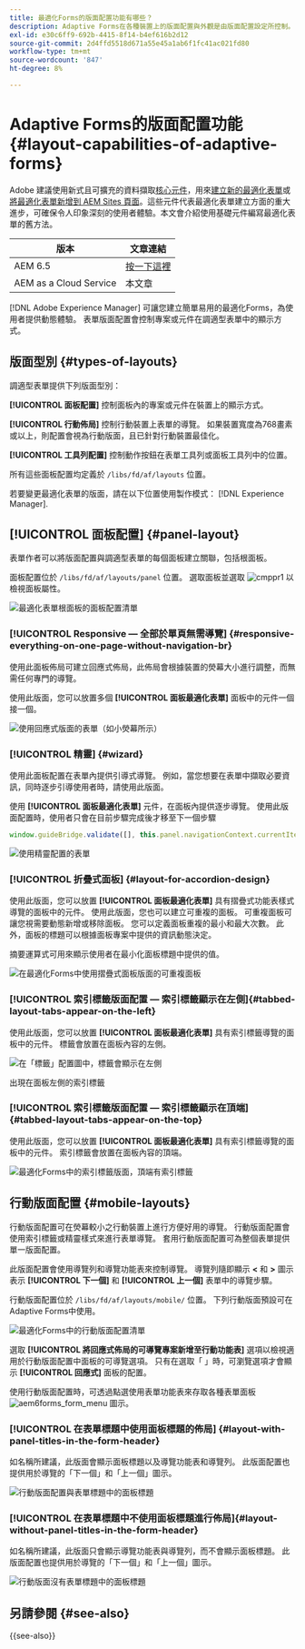 ```yaml
---
title: 最適化Forms的版面配置功能有哪些？
description: Adaptive Forms在各種裝置上的版面配置與外觀是由版面配置設定所控制。 瞭解各種版面以及如何套用它們。
exl-id: e30c6ff9-692b-4415-8f14-b4ef616b2d12
source-git-commit: 2d4ffd5518d671a55e45a1ab6f1fc41ac021fd80
workflow-type: tm+mt
source-wordcount: '847'
ht-degree: 8%

---
```


# Adaptive Forms的版面配置功能 {#layout-capabilities-of-adaptive-forms}

<span class="preview">Adobe 建議使用新式且可擴充的資料擷取[核心元件](https://experienceleague.adobe.com/docs/experience-manager-core-components/using/adaptive-forms/introduction.html)，用來[建立新的最適化表單](/help/forms/creating-adaptive-form-core-components.md)或[將最適化表單新增到 AEM Sites 頁面](/help/forms/create-or-add-an-adaptive-form-to-aem-sites-page.md)。這些元件代表最適化表單建立方面的重大進步，可確保令人印象深刻的使用者體驗。本文會介紹使用基礎元件編寫最適化表單的舊方法。</span>


| 版本 | 文章連結 |
| -------- | ---------------------------- |
| AEM 6.5 | [按一下這裡](https://experienceleague.adobe.com/docs/experience-manager-65/forms/adaptive-forms-basic-authoring/layout-capabilities-adaptive-forms.html) |
| AEM as a Cloud Service  | 本文章 |

[!DNL Adobe Experience Manager] 可讓您建立簡單易用的最適化Forms，為使用者提供動態體驗。 表單版面配置會控制專案或元件在調適型表單中的顯示方式。

<!-- ## Prerequisite knowledge {#prerequisite-knowledge}

Before learning about the different layout capabilities of Adaptive Forms, read [Introduction to authoring forms](introduction-forms-authoring.md) to know more about Adaptive Forms. -->

## 版面型別 {#types-of-layouts}

調適型表單提供下列版面型別：

**[!UICONTROL 面板配置]** 控制面板內的專案或元件在裝置上的顯示方式。

**[!UICONTROL 行動佈局]** 控制行動裝置上表單的導覽。 如果裝置寬度為768畫素或以上，則配置會視為行動版面，且已針對行動裝置最佳化。

**[!UICONTROL 工具列配置]** 控制動作按鈕在表單工具列或面板工具列中的位置。

所有這些面板配置均定義於 `/libs/fd/af/layouts` 位置。

若要變更最適化表單的版面，請在以下位置使用製作模式： [!DNL Experience Manager].

## [!UICONTROL 面板配置] {#panel-layout}

表單作者可以將版面配置與調適型表單的每個面板建立關聯，包括根面板。

面板配置位於 `/libs/fd/af/layouts/panel` 位置。 選取面板並選取 ![cmppr1](assets/configure-icon.svg) 以檢視面板屬性。

![最適化表單根面板的面板配置清單](assets/layouts.png)

### [!UICONTROL Responsive — 全部於單頁無需導覽] {#responsive-everything-on-one-page-without-navigation-br}

使用此面板佈局可建立回應式佈局，此佈局會根據裝置的熒幕大小進行調整，而無需任何專門的導覽。

使用此版面，您可以放置多個 **[!UICONTROL 面板最適化表單]** 面板中的元件一個接一個。

![使用回應式版面的表單（如小熒幕所示）](assets/responsive-layout.png)

### [!UICONTROL 精靈] {#wizard}

使用此面板配置在表單內提供引導式導覽。 例如，當您想要在表單中擷取必要資訊，同時逐步引導使用者時，請使用此版面。

使用 **[!UICONTROL 面板最適化表單]** 元件，在面板內提供逐步導覽。 使用此版面配置時，使用者只會在目前步驟完成後才移至下一個步驟

```javascript
window.guideBridge.validate([], this.panel.navigationContext.currentItem.somExpression)
```

![使用精靈配置的表單](assets/wizard-layout2.png)

### [!UICONTROL 折疊式面板] {#layout-for-accordion-design}

使用此版面，您可以放置 **[!UICONTROL 面板最適化表單]** 具有摺疊式功能表樣式導覽的面板中的元件。 使用此版面，您也可以建立可重複的面板。 可重複面板可讓您視需要動態新增或移除面板。 您可以定義面板重複的最小和最大次數。 此外，面板的標題可以根據面板專案中提供的資訊動態決定。

摘要運算式可用來顯示使用者在最小化面板標題中提供的值。

![在最適化Forms中使用摺疊式面板版面的可重複面板](assets/accordion-layout.png)

### [!UICONTROL 索引標籤版面配置 — 索引標籤顯示在左側]{#tabbed-layout-tabs-appear-on-the-left}

使用此版面，您可以放置 **[!UICONTROL 面板最適化表單]** 具有索引標籤導覽的面板中的元件。 標籤會放置在面板內容的左側。

![在「標籤」配置圖中，標籤會顯示在左側](assets/tabs-on-left.png)

出現在面板左側的索引標籤

### [!UICONTROL 索引標籤版面配置 — 索引標籤顯示在頂端] {#tabbed-layout-tabs-appear-on-the-top}

使用此版面，您可以放置 **[!UICONTROL 面板最適化表單]** 具有索引標籤導覽的面板中的元件。 索引標籤會放置在面板內容的頂端。

![最適化Forms中的索引標籤版面，頂端有索引標籤](assets/tabs-on-top.png)

## 行動版面配置 {#mobile-layouts}

行動版面配置可在熒幕較小之行動裝置上進行方便好用的導覽。 行動版面配置會使用索引標籤或精靈樣式來進行表單導覽。 套用行動版面配置可為整個表單提供單一版面配置。

此版面配置會使用導覽列和導覽功能表來控制導覽。 導覽列隨即顯示 **&lt;** 和 **>** 圖示表示 **[!UICONTROL 下一個]** 和 **[!UICONTROL 上一個]** 表單中的導覽步驟。

行動版面配置位於 `/libs/fd/af/layouts/mobile/` 位置。 下列行動版面預設可在Adaptive Forms中使用。

![最適化Forms中的行動版面配置清單](assets/mobile-navigation.png)

選取 **[!UICONTROL 將回應式佈局的可導覽專案新增至行動功能表]** 選項以檢視適用於行動版面配置中面板的可導覽選項。 只有在選取「 」時，可瀏覽選項才會顯示 **[!UICONTROL 回應式]** 面板的配置。

使用行動版面配置時，可透過點選使用表單功能表來存取各種表單面板 ![aem6forms_form_menu](assets/rail-icon.svg) 圖示。

### [!UICONTROL 在表單標題中使用面板標題的佈局] {#layout-with-panel-titles-in-the-form-header}

如名稱所建議，此版面會顯示面板標題以及導覽功能表和導覽列。 此版面配置也提供用於導覽的「下一個」和「上一個」圖示。

![行動版面配置與表單標題中的面板標題](assets/mobile-layout1.png)

### [!UICONTROL 在表單標題中不使用面板標題進行佈局]{#layout-without-panel-titles-in-the-form-header}

如名稱所建議，此版面只會顯示導覽功能表與導覽列，而不會顯示面板標題。 此版面配置也提供用於導覽的「下一個」和「上一個」圖示。

![行動版面沒有表單標題中的面板標題](assets/mobile-layout2.png)

## 另請參閱 {#see-also}

{{see-also}}


<!-- ## Toolbar layouts {#toolbar-layouts}

A Toolbar Layout controls positioning and display of any action buttons that you add to your Adaptive Forms. The layout can be added at a form level or at a panel level.

![A list of Toolbar Layouts in Adaptive Forms to control layout of buttons](assets/toolbar-layouts.png)

A list of Toolbar Layouts in Adaptive Forms

Toolbar layouts are available at `/libs/fd/af/layouts/toolbar` location. Adaptive Forms provide the following Toolbar Layouts, by default.

### [!UICONTROL Default layout for toolbar] {#default-layout-for-toolbar}

This layout is selected as the default layout when you add any action buttons in an Adaptive Form. Selecting this layout displays the same layout for both, desktop and mobile devices.

Also, you can add multiple toolbars containing action buttons configured with this layout. An action button is associated with a form control. You can configure the toolbars to be before or after a panel.

![Default view for toolbar](assets/toolbar_layout_default.png)

Default view for toolbar

### [!UICONTROL Mobile fixed layout for toolbar] {#mobile-fixed-layout-for-toolbar}

Select this layout to provide alternate layouts for desktop and mobile devices.

For the desktop layout, you can add Action buttons using some specific labels. Only one toolbar can be configured with this layout. If more than one toolbar is configured with this layout, there is an overlap for mobile devices and only one toolbar is visible. For example, you can have a toolbar at the bottom or the top of the form, or, after or before panels in the form.

For the Mobile layout, you can add action buttons using icons.

![Mobile fixed layout for toolbar](assets/toolbar_layout_mobile_fixed.png)

Mobile fixed layout for toolbar-->



